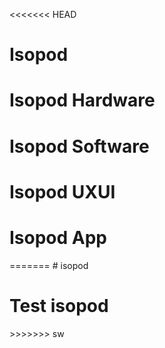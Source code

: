 <<<<<<< HEAD
# Isopod

<h1>Isopod Hardware</h1>

<h1>Isopod Software</h1>

<h1>Isopod UXUI</h1>

<h1>Isopod App</h1>
=======
# isopod

<h1>Test isopod</h1>
>>>>>>> sw

